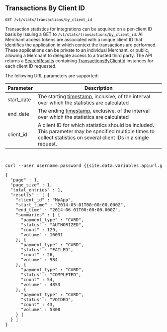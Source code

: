Transactions By Client ID
----------------

    GET /v1/stats/transactions/by_client_id

Transaction statistics for integrations can be acquired on a per-client ID basis by issuing
a GET to `/v1/stats/transactions/by_client_id`. All Merchant access tokens are associated
with a unique client ID that identifies the application in which context the transactions
are performed. These applications can be private to an individual Merchant, or public,
allowing a Merchant to delegate access to a trusted third party. The API returns a
[SearchResults](types#searchresults-section) containing [TransactionsByClientId](types#transactionsbyclientid-section)
instances for each client ID requested.

The following URL parameters are supported:

<div class="row-fluid">
  <div class="span11 pull-right">
    <table class="table table-striped table-condensed">
      <thead>
        <tr>
          <th>Parameter</th>
          <th>Description</th>
        </tr>
      </thead>
      <tbody>
        <tr>
          <td>start_date</td>
          <td>The starting <a href="types#timestamp-section">timestamp</a>, inclusive, of the interval over which the statistics are calculated</td>
        </tr>
        <tr>
          <td>end_date</td>
          <td>The ending <a href="types#timestamp-section">timestamp</a>, exclusive, of the interval over which the statistics are calculated</td>
        </tr>
        <tr>
          <td>client_id</td>
          <td>A client ID for which statistics should be included. This parameter may be specified multiple times to collect statistics
          on several client IDs in a single request.</td>
        </tr>
      </tbody>
    </table>
  </div>
</div>

<p>&nbsp;</p>

<div class="http-example http-request-example">
  <pre class="prettyprint">
curl --user username:password {{site.data.variables.apiurl.gateway}}/v1/stats/transactions/by_client_id?start_date=2014-05-01T00:00:00.000Z&amp;end_date=2014-06-01T00:00:00.000Z&amp;client_id=MyApp</pre>
</div>

<div class="http-example http-response-example">
  <pre class="prettyprint">
{
  "page" : 1,
  "page_size" : 1,
  "total_entries" : 1,
  "results" : [ {
    "client_id" : "MyApp",
    "start_time" : "2014-05-01T00:00:00.000Z",
    "end_time" : "2014-06-01T00:00:00.000Z",
    "summaries" : [ {
      "payment_type" : "CARD",
      "status" : "AUTHORIZED",
      "count" : 129,
      "volume" : 16031
    }, {
      "payment_type" : "CARD",
      "status" : "FAILED",
      "count" : 26,
      "volume" : 984
    }, {
      "payment_type" : "CARD",
      "status" : "COMPLETED",
      "count" : 54,
      "volume" : 4853
    }, {
      "payment_type" : "CARD",
      "status" : "VOIDED",
      "count" : 43,
      "volume" : 5308
    } ]
  } ]
}</pre>
</div>

